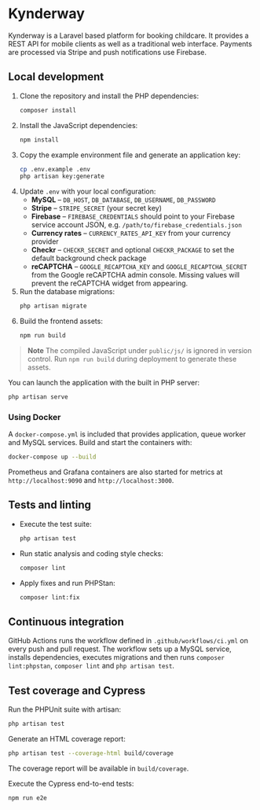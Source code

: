 # Kynderway

Kynderway is a Laravel based platform for booking childcare. It provides a REST API for mobile clients as well as a traditional web interface. Payments are processed via Stripe and push notifications use Firebase.

## Local development

1. Clone the repository and install the PHP dependencies:
   ```bash
   composer install
   ```
2. Install the JavaScript dependencies:
   ```bash
   npm install
   ```
3. Copy the example environment file and generate an application key:
   ```bash
   cp .env.example .env
   php artisan key:generate
   ```
4. Update `.env` with your local configuration:
   - **MySQL** – `DB_HOST`, `DB_DATABASE`, `DB_USERNAME`, `DB_PASSWORD`
   - **Stripe** – `STRIPE_SECRET` (your secret key)
   - **Firebase** – `FIREBASE_CREDENTIALS` should point to your Firebase service account JSON, e.g. `/path/to/firebase_credentials.json`
   - **Currency rates** – `CURRENCY_RATES_API_KEY` from your currency provider
   - **Checkr** – `CHECKR_SECRET` and optional `CHECKR_PACKAGE` to set the default background check package
   - **reCAPTCHA** – `GOOGLE_RECAPTCHA_KEY` and `GOOGLE_RECAPTCHA_SECRET` from the Google reCAPTCHA admin console. Missing values will prevent the reCAPTCHA widget from appearing.
5. Run the database migrations:
   ```bash
   php artisan migrate
   ```
6. Build the frontend assets:
   ```bash
   npm run build
   ```

> **Note** The compiled JavaScript under `public/js/` is ignored in version control. Run `npm run build` during deployment to generate these assets.

You can launch the application with the built in PHP server:
```bash
php artisan serve
```

### Using Docker
A `docker-compose.yml` is included that provides application, queue worker and MySQL services. Build and start the containers with:
```bash
docker-compose up --build
```

Prometheus and Grafana containers are also started for metrics at `http://localhost:9090` and `http://localhost:3000`.

## Tests and linting

- Execute the test suite:
  ```bash
  php artisan test
  ```
- Run static analysis and coding style checks:
  ```bash
  composer lint
  ```
- Apply fixes and run PHPStan:
  ```bash
  composer lint:fix
  ```

## Continuous integration

GitHub Actions runs the workflow defined in `.github/workflows/ci.yml` on every push and pull request. The workflow sets up a MySQL service, installs dependencies, executes migrations and then runs `composer lint:phpstan`, `composer lint` and `php artisan test`.


## Test coverage and Cypress

Run the PHPUnit suite with artisan:
```bash
php artisan test
```
Generate an HTML coverage report:
```bash
php artisan test --coverage-html build/coverage
```
The coverage report will be available in `build/coverage`.

Execute the Cypress end-to-end tests:
```bash
npm run e2e
```
